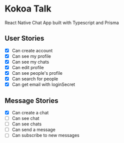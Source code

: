 # Kokoa Talk

React Native Chat App built with Typescript and Prisma

## User Stories

- [x] Can create account
- [x] Can see my profile
- [x] Can see my chats
- [x] Can edit profile
- [x] Can see people's profile
- [x] Can search for people
- [x] Can get email with loginSecret

## Message Stories

- [x] Can create a chat
- [ ] Can see chat
- [ ] Can see chats
- [ ] Can send a message
- [ ] Can subscribe to new messages
